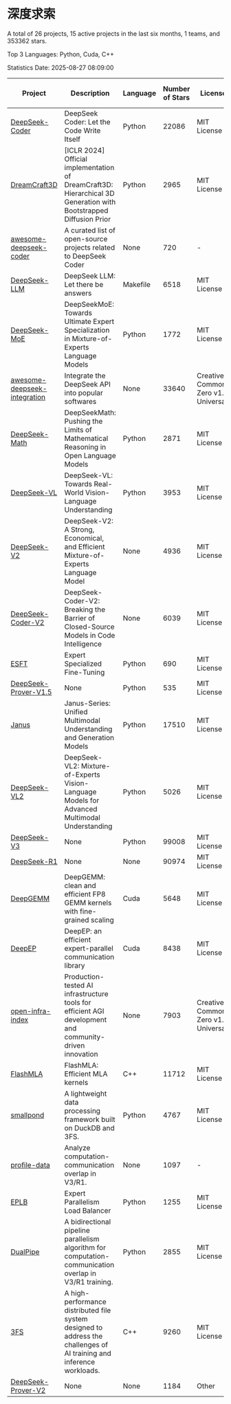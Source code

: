 # 深度求索

A total of 26 projects, 15 active projects in the last six months, 1 teams, and 353362 stars.

Top 3 Languages: Python, Cuda, C++

Statistics Date: 2025-08-27 08:09:00

| Project | Description | Language | Number of Stars | License | Creation Date | Last Updated Date | Last Pushed Date |
| --- | --- | --- | --- | --- | --- | --- | --- |
| [DeepSeek-Coder](https://github.com/deepseek-ai/DeepSeek-Coder) | DeepSeek Coder: Let the Code Write Itself | Python | 22086 | MIT License | 2023-10-20 | 2025-08-27 | 2024-05-21 |
| [DreamCraft3D](https://github.com/deepseek-ai/DreamCraft3D) | [ICLR 2024] Official implementation of DreamCraft3D: Hierarchical 3D Generation with Bootstrapped Diffusion Prior | Python | 2965 | MIT License | 2023-10-23 | 2025-08-27 | 2025-04-22 |
| [awesome-deepseek-coder](https://github.com/deepseek-ai/awesome-deepseek-coder) | A curated list of open-source projects related to DeepSeek Coder | None | 720 | - | 2023-11-06 | 2025-08-25 | 2024-04-03 |
| [DeepSeek-LLM](https://github.com/deepseek-ai/DeepSeek-LLM) | DeepSeek LLM: Let there be answers | Makefile | 6518 | MIT License | 2023-11-29 | 2025-08-27 | 2024-02-04 |
| [DeepSeek-MoE](https://github.com/deepseek-ai/DeepSeek-MoE) | DeepSeekMoE: Towards Ultimate Expert Specialization in Mixture-of-Experts Language Models | Python | 1772 | MIT License | 2024-01-02 | 2025-08-26 | 2024-01-16 |
| [awesome-deepseek-integration](https://github.com/deepseek-ai/awesome-deepseek-integration) | Integrate the DeepSeek API into popular softwares | None | 33640 | Creative Commons Zero v1.0 Universal | 2024-01-11 | 2025-08-27 | 2025-05-13 |
| [DeepSeek-Math](https://github.com/deepseek-ai/DeepSeek-Math) | DeepSeekMath: Pushing the Limits of Mathematical Reasoning in Open Language Models | Python | 2871 | MIT License | 2024-02-05 | 2025-08-26 | 2024-04-15 |
| [DeepSeek-VL](https://github.com/deepseek-ai/DeepSeek-VL) | DeepSeek-VL: Towards Real-World Vision-Language Understanding | Python | 3953 | MIT License | 2024-03-07 | 2025-08-27 | 2024-04-24 |
| [DeepSeek-V2](https://github.com/deepseek-ai/DeepSeek-V2) | DeepSeek-V2: A Strong, Economical, and Efficient Mixture-of-Experts Language Model | None | 4936 | MIT License | 2024-04-22 | 2025-08-26 | 2024-09-25 |
| [DeepSeek-Coder-V2](https://github.com/deepseek-ai/DeepSeek-Coder-V2) | DeepSeek-Coder-V2: Breaking the Barrier of Closed-Source Models in Code Intelligence | None | 6039 | MIT License | 2024-06-14 | 2025-08-27 | 2024-09-24 |
| [ESFT](https://github.com/deepseek-ai/ESFT) | Expert Specialized Fine-Tuning | Python | 690 | MIT License | 2024-07-04 | 2025-08-26 | 2025-05-22 |
| [DeepSeek-Prover-V1.5](https://github.com/deepseek-ai/DeepSeek-Prover-V1.5) | None | Python | 535 | MIT License | 2024-08-15 | 2025-08-24 | 2024-08-16 |
| [Janus](https://github.com/deepseek-ai/Janus) | Janus-Series: Unified Multimodal Understanding and Generation Models | Python | 17510 | MIT License | 2024-10-18 | 2025-08-27 | 2025-02-01 |
| [DeepSeek-VL2](https://github.com/deepseek-ai/DeepSeek-VL2) | DeepSeek-VL2: Mixture-of-Experts Vision-Language Models for Advanced Multimodal Understanding | Python | 5026 | MIT License | 2024-12-13 | 2025-08-27 | 2025-02-26 |
| [DeepSeek-V3](https://github.com/deepseek-ai/DeepSeek-V3) | None | Python | 99008 | MIT License | 2024-12-26 | 2025-08-27 | 2025-08-27 |
| [DeepSeek-R1](https://github.com/deepseek-ai/DeepSeek-R1) | None | None | 90974 | MIT License | 2025-01-20 | 2025-08-27 | 2025-06-27 |
| [DeepGEMM](https://github.com/deepseek-ai/DeepGEMM) | DeepGEMM: clean and efficient FP8 GEMM kernels with fine-grained scaling | Cuda | 5648 | MIT License | 2025-02-13 | 2025-08-27 | 2025-08-27 |
| [DeepEP](https://github.com/deepseek-ai/DeepEP) | DeepEP: an efficient expert-parallel communication library | Cuda | 8438 | MIT License | 2025-02-17 | 2025-08-27 | 2025-08-26 |
| [open-infra-index](https://github.com/deepseek-ai/open-infra-index) | Production-tested AI infrastructure tools for efficient AGI development and community-driven innovation | None | 7903 | Creative Commons Zero v1.0 Universal | 2025-02-21 | 2025-08-27 | 2025-05-15 |
| [FlashMLA](https://github.com/deepseek-ai/FlashMLA) | FlashMLA: Efficient MLA kernels | C++ | 11712 | MIT License | 2025-02-21 | 2025-08-27 | 2025-08-25 |
| [smallpond](https://github.com/deepseek-ai/smallpond) | A lightweight data processing framework built on DuckDB and 3FS. | Python | 4767 | MIT License | 2025-02-24 | 2025-08-26 | 2025-03-05 |
| [profile-data](https://github.com/deepseek-ai/profile-data) | Analyze computation-communication overlap in V3/R1. | None | 1097 | - | 2025-02-26 | 2025-08-24 | 2025-03-21 |
| [EPLB](https://github.com/deepseek-ai/EPLB) | Expert Parallelism Load Balancer | Python | 1255 | MIT License | 2025-02-26 | 2025-08-27 | 2025-03-24 |
| [DualPipe](https://github.com/deepseek-ai/DualPipe) | A bidirectional pipeline parallelism algorithm for computation-communication overlap in V3/R1 training. | Python | 2855 | MIT License | 2025-02-26 | 2025-08-26 | 2025-03-10 |
| [3FS](https://github.com/deepseek-ai/3FS) |  A high-performance distributed file system designed to address the challenges of AI training and inference workloads.  | C++ | 9260 | MIT License | 2025-02-27 | 2025-08-27 | 2025-08-26 |
| [DeepSeek-Prover-V2](https://github.com/deepseek-ai/DeepSeek-Prover-V2) | None | None | 1184 | Other | 2025-04-30 | 2025-08-25 | 2025-07-18 |
